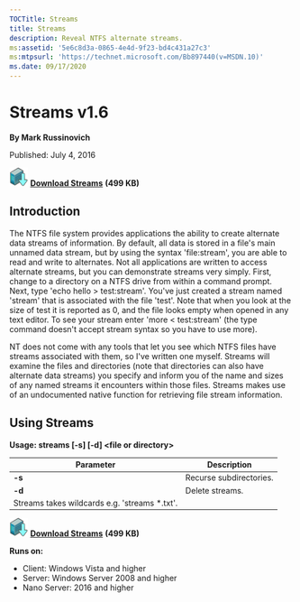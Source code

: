 ```yaml
--- 
TOCTitle: Streams
title: Streams
description: Reveal NTFS alternate streams.
ms:assetid: '5e6c8d3a-0865-4e4d-9f23-bd4c431a27c3'
ms:mtpsurl: 'https://technet.microsoft.com/Bb897440(v=MSDN.10)'
ms.date: 09/17/2020
---
```


# Streams v1.6

**By Mark Russinovich**

Published: July 4, 2016

[![Download](media/shared/Download_sm.png)](https://download.sysinternals.com/files/Streams.zip) [**Download Streams**](https://download.sysinternals.com/files/Streams.zip) **(499 KB)**

## Introduction

The NTFS file system provides applications the ability to create
alternate data streams of information. By default, all data is stored in
a file's main unnamed data stream, but by using the syntax
'file:stream', you are able to read and write to alternates. Not all
applications are written to access alternate streams, but you can
demonstrate streams very simply. First, change to a directory on a NTFS
drive from within a command prompt. Next, type 'echo hello &gt;
test:stream'. You've just created a stream named 'stream' that is
associated with the file 'test'. Note that when you look at the size of
test it is reported as 0, and the file looks empty when opened in any
text editor. To see your stream enter 'more &lt; test:stream' (the type
command doesn't accept stream syntax so you have to use more).

NT does not come with any tools that let you see which NTFS files have
streams associated with them, so I've written one myself. Streams will
examine the files and directories (note that directories can also have
alternate data streams) you specify and inform you of the name and sizes
of any named streams it encounters within those files. Streams makes use
of an undocumented native function for retrieving file stream
information.

## Using Streams

**Usage: streams \[-s\] \[-d\] &lt;file or directory&gt;**

|                         Parameter                         |       Description       |
|-----------------------------------------------------------|-------------------------|
|                          **-s**                           | Recurse subdirectories. |
|                          **-d**                           |     Delete streams.     |
|            Streams takes wildcards e.g. 'streams \*.txt'. |                         |

[![Download](media/shared/Download_sm.png)](https://download.sysinternals.com/files/Streams.zip) [**Download Streams**](https://download.sysinternals.com/files/Streams.zip) **(499 KB)**

**Runs on:**

- Client: Windows Vista and higher
- Server: Windows Server 2008 and higher
- Nano Server: 2016 and higher
